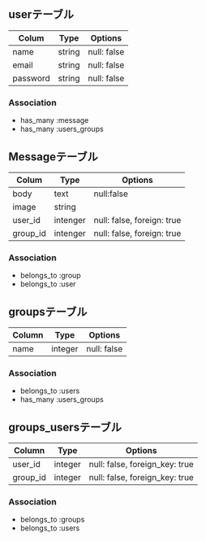 ## userテーブル

|Colum|Type|Options|
|-----|----|-------|
|name|string|null: false|
|email|string|null: false|
|password|string|null: false|

### Association
- has_many :message
- has_many :users_groups

## Messageテーブル

|Colum|Type|Options|
|-----|----|-------|
|body|text|null:false|
|image|string|
|user_id|intenger|null: false, foreign: true|
|group_id|intenger|null: false, foreign: true|

### Association
- belongs_to :group
- belongs_to :user


## groupsテーブル

|Column|Type|Options|
|------|----|-------|
|name|integer|null: false|

### Association
- belongs_to :users
- has_many :users_groups


## groups_usersテーブル

|Column|Type|Options|
|------|----|-------|
|user_id|integer|null: false, foreign_key: true|
|group_id|integer|null: false, foreign_key: true|

### Association
- belongs_to :groups
- belongs_to :users
